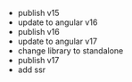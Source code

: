 * publish v15
* update to angular v16
* publish v16
* update to angular v17
* change library to standalone
* publish v17
* add ssr

